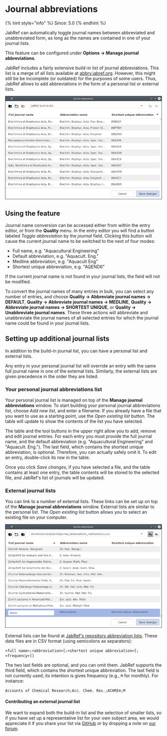 # Journal abbreviations

{% hint style="info" %}
Since: 5.0
{% endhint %}

JabRef can automatically toggle journal names between abbreviated and unabbreviated form, as long as the names are contained in one of your journal lists.

This feature can be configured under **Options → Manage journal abbreviations**.

JabRef includes a fairly extensive build-in list of journal abbreviations. This list is a merge of all lists available at [abbrv.jabref.org](https://abbrv.jabref.org). However, this might still be be incomplete \(or outdated\) for the purposes of some users. Thus, JabRef allows to add abbreviations in the form of a personal list or external lists.

![General view](../.gitbook/assets/JournalAbbreviations%20%282%29%20%282%29%20%282%29%20%282%29%20%282%29.png)

## Using the feature

Journal name conversion can be accessed either from within the entry editor, or from the **Quality** menu. In the entry editor you will find a button labeled _Toggle abbreviation_ by the _journal_ field. Clicking this button will cause the current journal name to be switched to the next of four modes:

* Full name, e.g. "Aquacultural Engineering"
* Default abbreviation, e.g. "Aquacult. Eng."
* Medline abbreviation, e.g. "Aquacult Eng"
* Shortest unique abbreviation, e.g. "AQEND6"

If the current journal name is not found in your journal lists, the field will not be modified.

To convert the journal names of many entries in bulk, you can select any number of entries, and choose **Quality → Abbreviate journal names → DEFAULT**, **Quality → Abbreviate journal names → MEDLINE**, **Quality → Abbreviate journal names → SHORTEST UNIQUE**, or **Quality → Unabbreviate journal names**. These three actions will abbreviate and unabbreviate the journal names of all selected entries for which the journal name could be found in your journal lists.

## Setting up additional journal lists

In addition to the build-in journal list, you can have a personal list and external lists.

Any entry in your personal journal list will override an entry with the same full journal name in one of the external lists. Similarly, the external lists are given precedence in the order they are listed.

### Your personal journal abbreviations list

Your personal journal list is managed on top of the **Manage journal abbreviations** window. To start building your personal journal abbreviations list, choose _Add new list_, and enter a filename. If you already have a file that you want to use as a starting point, use the _Open existing list_ button. The table will update to show the contents of the list you have selected.

The table and the tool buttons in the upper right allow you to add, remove and edit journal entries. For each entry you must provide the full journal name, and the default abbreviation \(e.g. "Aquacultural Engineering" and "Aquacult. Eng."\). The last field, which contains the shortest unique abbreviation, is optional. Therefore, you can actually safely omit it. To edit an entry, double-click its row in the table.

Once you click _Save changes_, if you have selected a file, and the table contains at least one entry, the table contents will be stored to the selected file, and JabRef's list of journals will be updated.

### External journal lists

You can link to a number of external lists. These links can be set up on top of the **Manage journal abbreviations** window. External lists are similar to the personal list. The _Open existing list_ button allows you to select an existing file on your computer.

![External list](../.gitbook/assets/JournalAbbreviations-ExternalList%20%282%29%20%282%29%20%282%29%20%282%29%20%282%29.png)

External lists can be found at [JabRef's repository abbreviation lists](http://abbrv.jabref.org). These data files are in CSV format \(using semicolons as separators\):

```text
<full name>;<abbreviation>[;<shortest unique abbreviation>[;<frequency>]]
```

The two last fields are optional, and you can omit them. JabRef supports the third field, which contains the shortest unique abbreviation. The last field is not currently used; its intention is gives frequency \(e.g., `M` for monthly\). For instance:

```text
Accounts of Chemical Research;Acc. Chem. Res.;ACHRE4;M
```

#### Contributing an external journal list

We want to expand both the build-in list and the selection of smaller lists, so if you have set up a representative list for your own subject area, we would appreciate it if you share your list via [GitHub](https://github.com/JabRef/abbrv.jabref.org) or by dropping a note on [our forum](https://discourse.jabref.org/).

